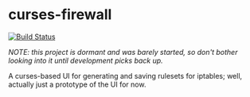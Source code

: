 # curses-firewall

[![Build Status](https://travis-ci.org/LouisJackman/curses-firewall.svg?branch=master)](https://travis-ci.org/LouisJackman/curses-firewall)

*NOTE: this project is dormant and was barely started, so don't bother looking
into it until development picks back up.*

A curses-based UI for generating and saving rulesets for iptables; well,
actually just a prototype of the UI for now.
